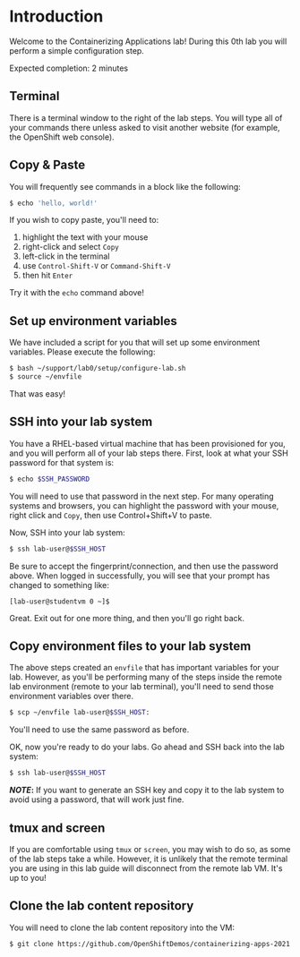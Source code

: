 # Introduction

Welcome to the Containerizing Applications lab! During this 0th lab you will
perform a simple configuration step.

Expected completion: 2 minutes

## Terminal
There is a terminal window to the right of the lab steps. You will type all of
your commands there unless asked to visit another website (for example, the
OpenShift web console).

## Copy & Paste
You will frequently see commands in a block like the following:

```bash
$ echo 'hello, world!'
```

If you wish to copy paste, you'll need to:

1. highlight the text with your mouse
1. right-click and select `Copy`
1. left-click in the terminal
1. use `Control-Shift-V` or `Command-Shift-V`
1. then hit `Enter`

Try it with the `echo` command above!

## Set up environment variables
We have included a script for you that will set up some environment variables.
Please execute the following:

```bash
$ bash ~/support/lab0/setup/configure-lab.sh
$ source ~/envfile
```

That was easy!

## SSH into your lab system
You have a RHEL-based virtual machine that has been provisioned for you, and you
will perform all of your lab steps there. First, look at what your SSH password
for that system is:

```bash
$ echo $SSH_PASSWORD
```

You will need to use that password in the next step. For many operating systems
and browsers, you can highlight the password with your mouse, right click and
`Copy`, then use Control+Shift+V to paste.

Now, SSH into your lab system:

```bash
$ ssh lab-user@$SSH_HOST
```

Be sure to accept the fingerprint/connection, and then use the password above.
When logged in successfully, you will see that your prompt has changed to
something like:

```
[lab-user@studentvm 0 ~]$
```

Great. Exit out for one more thing, and then you'll go right back.

## Copy environment files to your lab system
The above steps created an `envfile` that has important variables for your lab.
However, as you'll be performing many of the steps inside the remote lab
environment (remote to your lab terminal), you'll need to send those environment
variables over there.

```bash
$ scp ~/envfile lab-user@$SSH_HOST:
```

You'll need to use the same password as before.

OK, now you're ready to do your labs. Go ahead and SSH back into the lab system:

```bash
$ ssh lab-user@$SSH_HOST
```

**_NOTE_:** If you want to generate an SSH key and copy it to the lab system to
avoid using a password, that will work just fine.

## tmux and screen
If you are comfortable using `tmux` or `screen`, you may wish to do so, as some
of the lab steps take a while. However, it is unlikely that the remote terminal
you are using in this lab guide will disconnect from the remote lab VM. It's up
to you!

## Clone the lab content repository
You will need to clone the lab content repository into the VM:

```bash
$ git clone https://github.com/OpenShiftDemos/containerizing-apps-2021 containerizing-apps
```